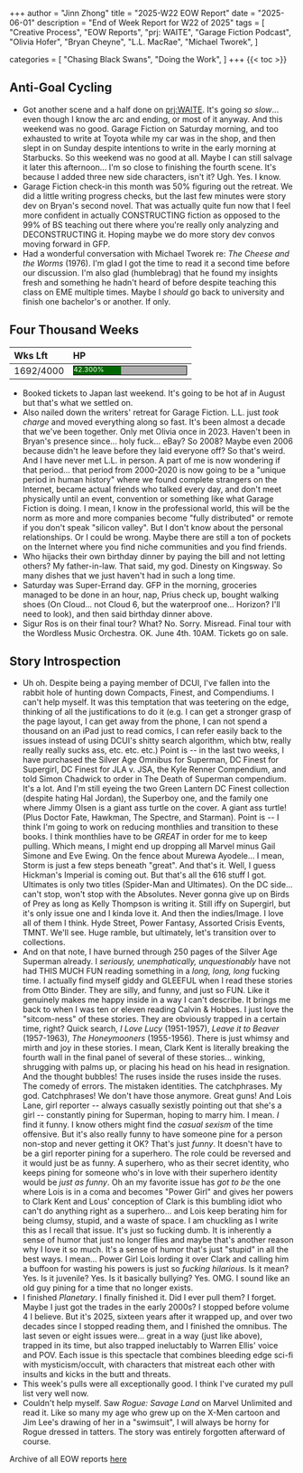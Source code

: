 +++
author = "Jinn Zhong"
title = "2025-W22 EOW Report"
date = "2025-06-01"
description = "End of Week Report for W22 of 2025"
tags = [
 "Creative Process",
 "EOW Reports",
 "prj: WAITE",
 "Garage Fiction Podcast",
 "Olivia Hofer",
 "Bryan Cheyne",
 "L.L. MacRae",
 "Michael Tworek",
 ]

categories = [
 "Chasing Black Swans",
 "Doing the Work",
]
+++
{{< toc >}}

## Anti-Goal Cycling

* Got another scene and a half done on [prj:WAITE](https://journal.jinnzhong.com/tags/prj-waite/). It's going _so slow_... even though I know the arc and ending, or most of it anyway. And this weekend was no good. Garage Fiction on Saturday morning, and too exhausted to write at Toyota while my car was in the shop, and then slept in on Sunday despite intentions to write in the early morning at Starbucks. So this weekend was no good at all. Maybe I can still salvage it later this afternoon... I'm so close to finishing the fourth scene. It's because I added three new side characters, isn't it? Ugh. Yes. I know.
* Garage Fiction check-in this month was 50% figuring out the retreat. We did a little writing progress checks, but the last few minutes were story dev on Bryan's second novel. That was actually quite fun now that I feel more confident in actually CONSTRUCTING fiction as opposed to the 99% of BS teaching out there where you're really only analyzing and DECONSTRUCTING it. Hoping maybe we do more story dev convos moving forward in GFP.
* Had a wonderful conversation with Michael Tworek re: _The Cheese and the Worms_ (1976). I'm glad I got the time to read it a second time before our discussion. I'm also glad (humblebrag) that he found my insights fresh and something he hadn't heard of before despite teaching this class on EME multiple times. Maybe I _should_ go back to university and finish one bachelor's or another. If only.


## Four Thousand Weeks

| Wks Lft | HP |
| :--- | :--- |
| 1692/4000 | <div style="width:200px;height:15px;background:#AAAAAA;border:1.3px solid #000000;"><div style="width:42.300%;height:15px;background:#006600;font-size:12px; color:white; line-height:12px;">42.300%</div></div> |

* Booked tickets to Japan last weekend. It's going to be hot af in August but that's what we settled on.
* Also nailed down the writers' retreat for Garage Fiction. L.L. just _took charge_ and moved everything along so fast. It's been almost a decade that we've been together. Only met Olivia once in 2023. Haven't been in Bryan's presence since... holy fuck... eBay? So 2008? Maybe even 2006 because didn't he leave before they laid everyone off? So that's weird. And I have never met L.L. in person. A part of me is now wondering if that period... that period from 2000-2020 is now going to be a "unique period in human history" where we found complete strangers on the Internet, became actual friends who talked every day, and don't meet physically until an event, convention or something like what Garage Fiction is doing. I mean, I know in the professional world, this will be the norm as more and more companies become "fully distributed" or remote if you don't speak "silicon valley". But I don't know about the personal relationships. Or I could be wrong. Maybe there are still a ton of pockets on the Internet where you find niche communities and you find friends.
* Who hijacks their own birthday dinner by paying the bill and not letting others? My father-in-law. That said, my god. Dinesty on Kingsway. So many dishes that we just haven't had in such a long time.
* Saturday was Super-Errand day. GFP in the morning, groceries managed to be done in an hour, nap, Prius check up, bought walking shoes (On Cloud... not Cloud 6, but the waterproof one... Horizon? I'll need to look), and then said birthday dinner above.
* Sigur Ros is on their final tour? What? No. Sorry. Misread. Final tour with the Wordless Music Orchestra. OK. June 4th. 10AM. Tickets go on sale.


## Story Introspection
* Uh oh. Despite being a paying member of DCUI, I've fallen into the rabbit hole of hunting down Compacts, Finest, and Compendiums. I can't help myself. It was this temptation that was teetering on the edge, thinking of all the justifications to do it (e.g. I can get a stronger grasp of the page layout, I can get away from the phone, I can not spend a thousand on an iPad just to read comics, I can refer easily back to the issues instead of using DCUI's shitty search algorithm, which btw, really really really sucks ass, etc. etc. etc.) Point is -- in the last two weeks, I have purchased the Silver Age Omnibus for Superman, DC Finest for Supergirl, DC Finest for JLA v. JSA, the Kyle Renner Compendium, and told Simon Chadwick to order in The Death of Superman compendium. It's a lot. And I'm still eyeing the two Green Lantern DC Finest collection (despite hating Hal Jordan), the Superboy one, and the family one where Jimmy Olsen is a giant ass turtle on the cover. A giant ass turtle! (Plus Doctor Fate, Hawkman, The Spectre, and Starman). Point is -- I think I'm going to work on reducing monthlies and transition to these books. I think monthlies have to be _GREAT_ in order for me to keep pulling. Which means, I might end up dropping all Marvel minus Gail Simone and Eve Ewing. On the fence about Murewa Ayodele... I mean, Storm is just a few steps beneath "great". And that's it. Well, I guess Hickman's Imperial is coming out. But that's all the 616 stuff I got. Ultimates is only two titles (Spider-Man and Ultimates). On the DC side... can't stop, won't stop with the Absolutes. Never gonna give up on Birds of Prey as long as Kelly Thompson is writing it. Still iffy on Supergirl, but it's only issue one and I kinda love it. And then the indies/Image. I love all of them I think. Hyde Street, Power Fantasy, Assorted Crisis Events, TMNT. We'll see. Huge ramble, but ultimately, let's transition over to collections.
* And on that note, I have burned through 250 pages of the Silver Age Superman already. I _seriously, unemphatically, unquestionably_ have not had THIS MUCH FUN reading something in a _long, long, long_ fucking time. I actually find myself giddy and GLEEFUL when I read these stories from Otto Binder. They are silly, and funny, and just so FUN. Like it genuinely makes me happy inside in a way I can't describe. It brings me back to when I was ten or eleven reading Calvin & Hobbes. I just love the "sitcom-ness" of these stories. They are obviously trapped in a certain time, right? Quick search, _I Love Lucy_ (1951-1957), _Leave it to Beaver_ (1957-1963), _The Honeymooners_ (1955-1956). There is just whimsy and mirth and joy in these stories. I mean, Clark Kent is literally breaking the fourth wall in the final panel of several of these stories... winking, shrugging with palms up, or placing his head on his head in resignation. And the thought bubbles! The ruses inside the ruses inside the ruses. The comedy of errors. The mistaken identities. The catchphrases. My god. Catchphrases! We don't have those anymore. Great guns! And Lois Lane, girl reporter -- always casually sexistly pointing out that she's a girl -- constantly pining for Superman, hoping to marry him. I mean. _I_ find it funny. I know others might find the _casual sexism_ of the time offensive. But it's also really funny to have someone pine for a person non-stop and never getting it OK? That's just _funny_. It doesn't have to be a girl reporter pining for a superhero. The role could be reversed and it would just be as funny. A superhero, who as their secret identity, who keeps pining for someone who's in love with their superhero identity would be _just as funny_. Oh an my favorite issue has _got to be_ the one where Lois is in a coma and becomes "Power Girl" and gives her powers to Clark Kent and Lous' conception of Clark is this bumbling idiot who can't do anything right as a superhero... and Lois keep berating him for being clumsy, stupid, and a waste of space. I am chuckling as I write this as I recall that issue. It's just so fucking dumb. It is inherently a sense of humor that just no longer flies and maybe that's another reason why I love it so much. It's a sense of humor that's just "stupid" in all the best ways. I mean... Power Girl Lois lording it over Clark and calling him a buffoon for wasting his powers is just so _fucking hilarious_. Is it mean? Yes. Is it juvenile? Yes. Is it basically bullying? Yes. OMG. I sound like an old guy pining for a time that no longer exists.
* I finished _Planetary_. I finally finished it. Did I ever pull them? I forget. Maybe I just got the trades in the early 2000s? I stopped before volume 4 I believe. But it's 2025, sixteen years after it wrapped up, and over two decades since I stopped reading them, and I finished the omnibus. The last seven or eight issues were... great in a way (just like above), trapped in its time, but also trapped ineluctably to Warren Ellis' voice and POV. Each issue is this spectacle that combines bleeding edge sci-fi with mysticism/occult, with characters that mistreat each other with insults and kicks in the butt and threats.
* This week's pulls were all exceptionally good. I think I've curated my pull list very well now. 
* Couldn't help myself. Saw _Rogue: Savage Land_ on Marvel Unlimited and read it. Like so many my age who grew up on the X-Men cartoon and Jim Lee's drawing of her in a "swimsuit", I will always be horny for Rogue dressed in tatters. The story was entirely forgotten afterward of course.




Archive of all EOW reports [here](https://journal.jinnzhong.com/tags/eow-reports)
